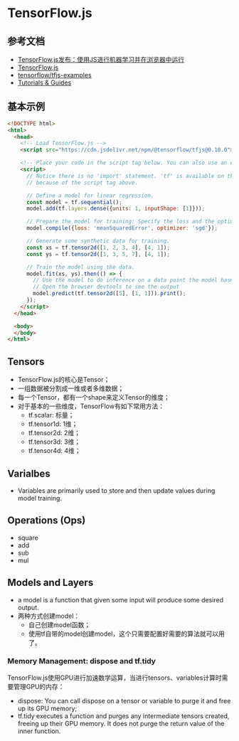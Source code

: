 # TensorFlow.js

## 参考文档

* [TensorFlow.js发布：使用JS进行机器学习并在浏览器中运行](https://zhuanlan.zhihu.com/p/35218234)
* [TensorFlow.js](https://js.tensorflow.org/)
* [tensorflow/tfjs-examples](https://github.com/tensorflow/tfjs-examples)
* [Tutorials & Guides](https://js.tensorflow.org/tutorials/)

## 基本示例

```HTML
<!DOCTYPE html>
<html>
  <head>
    <!-- Load TensorFlow.js -->
    <script src="https://cdn.jsdelivr.net/npm/@tensorflow/tfjs@0.10.0"> </script>

    <!-- Place your code in the script tag below. You can also use an external .js file -->
    <script>
      // Notice there is no 'import' statement. 'tf' is available on the index-page
      // because of the script tag above.

      // Define a model for linear regression.
      const model = tf.sequential();
      model.add(tf.layers.dense({units: 1, inputShape: [1]}));

      // Prepare the model for training: Specify the loss and the optimizer.
      model.compile({loss: 'meanSquaredError', optimizer: 'sgd'});

      // Generate some synthetic data for training.
      const xs = tf.tensor2d([1, 2, 3, 4], [4, 1]);
      const ys = tf.tensor2d([1, 3, 5, 7], [4, 1]);

      // Train the model using the data.
      model.fit(xs, ys).then(() => {
        // Use the model to do inference on a data point the model hasn't seen before:
        // Open the browser devtools to see the output
        model.predict(tf.tensor2d([5], [1, 1])).print();
      });
    </script>
  </head>

  <body>
  </body>
</html>
```

## Tensors

* TensorFlow.js的核心是Tensor；
* 一组数据被分割成一维或者多维数据；
* 每一个Tensor，都有一个shape来定义Tensor的维度；
* 对于基本的一些维度，TensorFlow有如下常用方法：
  * tf.scalar: 标量；
  * tf.tensor1d: 1维； 
  * tf.tensor2d: 2维；
  * tf.tensor3d: 3维；
  * tf.tensor4d: 4维；

## Varialbes

* Variables are primarily used to store and then update values during model training.

## Operations (Ops)

* square
* add
* sub
* mul

## Models and Layers

* a model is a function that given some input will produce some desired output.
* 两种方式创建model：
  * 自己创建model函数；
  * 使用tf自带的model创建model，这个只需要配置好需要的算法就可以用了。

### Memory Management: dispose and tf.tidy

TensorFlow.js使用GPU进行加速数学运算，当进行tensors、variables计算时需要管理GPU的内存：
* dispose: You can call dispose on a tensor or variable to purge it and free up its GPU memory;
* tf.tidy executes a function and purges any intermediate tensors created, freeing up their GPU memory. It does not purge the return value of the inner function.
